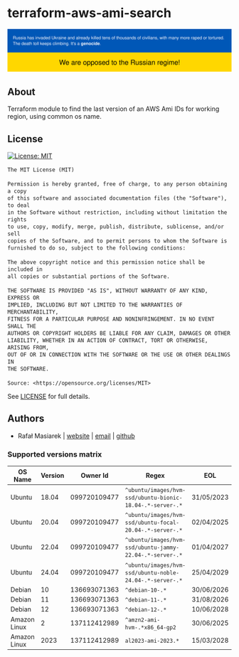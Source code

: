 
# terraform-aws-ami-search

[![WeSupportUkraine](https://raw.githubusercontent.com/Infrastrukturait/WeSupportUkraine/main/banner.svg)](https://github.com/Infrastrukturait/WeSupportUkraine)
## About

Terraform module to find the last version of an AWS Ami IDs for working region, using common os name.
## License

[![License: MIT](https://img.shields.io/badge/License-MIT-yellow.svg)](https://opensource.org/licenses/MIT)

```text
The MIT License (MIT)

Permission is hereby granted, free of charge, to any person obtaining a copy
of this software and associated documentation files (the "Software"), to deal
in the Software without restriction, including without limitation the rights
to use, copy, modify, merge, publish, distribute, sublicense, and/or sell
copies of the Software, and to permit persons to whom the Software is
furnished to do so, subject to the following conditions:

The above copyright notice and this permission notice shall be included in
all copies or substantial portions of the Software.

THE SOFTWARE IS PROVIDED "AS IS", WITHOUT WARRANTY OF ANY KIND, EXPRESS OR
IMPLIED, INCLUDING BUT NOT LIMITED TO THE WARRANTIES OF MERCHANTABILITY,
FITNESS FOR A PARTICULAR PURPOSE AND NONINFRINGEMENT. IN NO EVENT SHALL THE
AUTHORS OR COPYRIGHT HOLDERS BE LIABLE FOR ANY CLAIM, DAMAGES OR OTHER
LIABILITY, WHETHER IN AN ACTION OF CONTRACT, TORT OR OTHERWISE, ARISING FROM,
OUT OF OR IN CONNECTION WITH THE SOFTWARE OR THE USE OR OTHER DEALINGS IN
THE SOFTWARE.

Source: <https://opensource.org/licenses/MIT>
```
See [LICENSE](LICENSE) for full details.
## Authors
- Rafał Masiarek | [website](https://masiarek.pl) | [email](mailto:rafal@masiarek.pl) | [github](https://github.com/rafalmasiarek)
### Supported versions matrix

|    OS Name   | Version | Owner Id     | Regex                                                        | EOL           |
|--------------|---------|--------------|--------------------------------------------------------------|---------------|
| Ubuntu       | 18.04   | 099720109477 | `^ubuntu/images/hvm-ssd/ubuntu-bionic-18.04-.*-server-.*`    | 31/05/2023    |
| Ubuntu       | 20.04   | 099720109477 | `^ubuntu/images/hvm-ssd/ubuntu-focal-20.04-.*-server-.*`     | 02/04/2025    |
| Ubuntu       | 22.04   | 099720109477 | `^ubuntu/images/hvm-ssd/ubuntu-jammy-22.04-.*-server-.*`     | 01/04/2027    |
| Ubuntu       | 24.04   | 099720109477 | `^ubuntu/images/hvm-ssd/ubuntu-noble-24.04-.*-server-.*`     | 25/04/2029    |
| Debian       | 10      | 136693071363 | `^debian-10-.*`                                              | 30/06/2026    |
| Debian       | 11      | 136693071363 | `^debian-11-.*`                                              | 31/08/2026    |
| Debian       | 12      | 136693071363 | `^debian-12-.*`                                              | 10/06/2028    |
| Amazon Linux | 2       | 137112412989 | `^amzn2-ami-hvm-.*x86_64-gp2`                                | 30/06/2025    |
| Amazon Linux | 2023    | 137112412989 | `al2023-ami-2023.*`                                          | 15/03/2028    |


<!-- references -->

[repo_link]: https://github.com/Infrastrukturait/terraform-aws-ami-search
